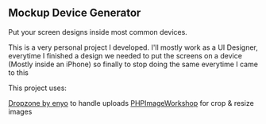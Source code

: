 ## Mockup Device Generator
Put your screen designs inside most common devices.

This is a very personal project I developed. I'll mostly work as a UI Designer, everytime I finished a design we needed to put the screens on a device (Mostly inside an iPhone) so finally to stop doing the same everytime I came to this

This project uses:

<a href="https://github.com/enyo/dropzone/">Dropzone by enyo</a> to handle uploads
<a href="http://phpimageworkshop.com">PHPImageWorkshop</a> for crop & resize images
